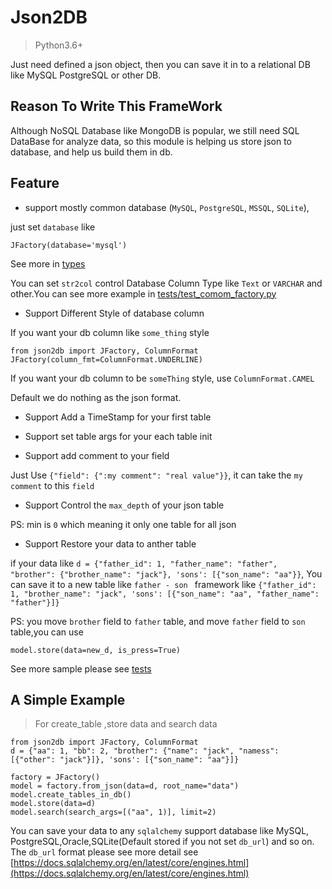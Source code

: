 # Json2DB

> Python3.6+


Just need defined a json object, then you can save it in to a relational DB like MySQL PostgreSQL or other DB.

## Reason To Write This FrameWork

Although NoSQL Database like MongoDB is popular, we still need SQL DataBase for analyze data,
so this module is helping us store json to database, and help us build them in  db.


## Feature

- support mostly common database (`MySQL`, `PostgreSQL`, `MSSQL`, `SQLite`),

just set `database` like

    JFactory(database='mysql')
    
See more in [types](json2db/types.py)

You can set `str2col` control Database Column Type like `Text` or `VARCHAR` and other.You can see more
example in [tests/test_comom_factory.py](tests/test_comom_factory.py)


 


- Support Different Style of database column

If you want your db column like `some_thing` style
    
    from json2db import JFactory, ColumnFormat
    JFactory(column_fmt=ColumnFormat.UNDERLINE)
   
If you want your db column to be `someThing` style, use `ColumnFormat.CAMEL`

Default we do nothing as the json format.


- Support Add a TimeStamp for your first table

- Support set table args for your each table init

- Support add comment to your field

Just Use `{"field": {":my comment": "real value"}}`, it can take the `my comment` to this `field`

- Support Control the `max_depth` of your json table

PS: min is `0` which meaning it only one table for all json

- Support Restore your data to anther table

if your data like `d = {"father_id": 1, "father_name": "father", "brother": {"brother_name": "jack"}, 'sons': [{"son_name": "aa"}}`, You can save it to a 
new table like `father - son ` framework like `{"father_id": 1, "brother_name": "jack", 'sons': [{"son_name": "aa", "father_name": "father"}]}`

PS: you move `brother` field to `father` table, and move `father` field to `son` table,you can use 

    model.store(data=new_d, is_press=True)
    
See more sample please see [tests](tests)


## A Simple Example 

> For create_table ,store data and search data 
    
    
    from json2db import JFactory, ColumnFormat
    d = {"aa": 1, "bb": 2, "brother": {"name": "jack", "namess": [{"other": "jack"}]}, 'sons': [{"son_name": "aa"}]}

    factory = JFactory()
    model = factory.from_json(data=d, root_name="data")
    model.create_tables_in_db()
    model.store(data=d)
    model.search(search_args=[("aa", 1)], limit=2)
  
 You can save your data to any `sqlalchemy` support database like MySQL, PostgreSQL,Oracle,SQLite(Default stored if you not set `db_url`) and so on.
 The `db_url` format please see more detail see [https://docs.sqlalchemy.org/en/latest/core/engines.html](https://docs.sqlalchemy.org/en/latest/core/engines.html)
 
 

